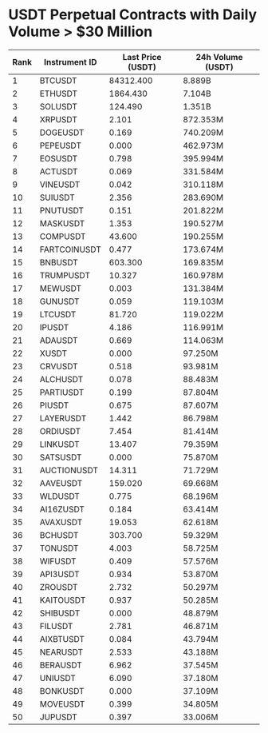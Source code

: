 # USDT Perpetual Contracts with Daily Volume > $30 Million

| Rank | Instrument ID | Last Price (USDT) | 24h Volume (USDT) |
|------|---------------|-------------------|-------------------|
| 1 | BTCUSDT | 84312.400 | 8.889B |
| 2 | ETHUSDT | 1864.430 | 7.104B |
| 3 | SOLUSDT | 124.490 | 1.351B |
| 4 | XRPUSDT | 2.101 | 872.353M |
| 5 | DOGEUSDT | 0.169 | 740.209M |
| 6 | PEPEUSDT | 0.000 | 462.973M |
| 7 | EOSUSDT | 0.798 | 395.994M |
| 8 | ACTUSDT | 0.069 | 331.584M |
| 9 | VINEUSDT | 0.042 | 310.118M |
| 10 | SUIUSDT | 2.356 | 283.690M |
| 11 | PNUTUSDT | 0.151 | 201.822M |
| 12 | MASKUSDT | 1.353 | 190.527M |
| 13 | COMPUSDT | 43.600 | 190.255M |
| 14 | FARTCOINUSDT | 0.477 | 173.674M |
| 15 | BNBUSDT | 603.300 | 169.835M |
| 16 | TRUMPUSDT | 10.327 | 160.978M |
| 17 | MEWUSDT | 0.003 | 131.384M |
| 18 | GUNUSDT | 0.059 | 119.103M |
| 19 | LTCUSDT | 81.720 | 119.022M |
| 20 | IPUSDT | 4.186 | 116.991M |
| 21 | ADAUSDT | 0.669 | 114.063M |
| 22 | XUSDT | 0.000 | 97.250M |
| 23 | CRVUSDT | 0.518 | 93.981M |
| 24 | ALCHUSDT | 0.078 | 88.483M |
| 25 | PARTIUSDT | 0.199 | 87.804M |
| 26 | PIUSDT | 0.675 | 87.607M |
| 27 | LAYERUSDT | 1.442 | 86.798M |
| 28 | ORDIUSDT | 7.454 | 81.414M |
| 29 | LINKUSDT | 13.407 | 79.359M |
| 30 | SATSUSDT | 0.000 | 75.870M |
| 31 | AUCTIONUSDT | 14.311 | 71.729M |
| 32 | AAVEUSDT | 159.020 | 69.668M |
| 33 | WLDUSDT | 0.775 | 68.196M |
| 34 | AI16ZUSDT | 0.184 | 63.414M |
| 35 | AVAXUSDT | 19.053 | 62.618M |
| 36 | BCHUSDT | 303.700 | 59.329M |
| 37 | TONUSDT | 4.003 | 58.725M |
| 38 | WIFUSDT | 0.409 | 57.576M |
| 39 | API3USDT | 0.934 | 53.870M |
| 40 | ZROUSDT | 2.732 | 50.297M |
| 41 | KAITOUSDT | 0.937 | 50.285M |
| 42 | SHIBUSDT | 0.000 | 48.879M |
| 43 | FILUSDT | 2.781 | 46.871M |
| 44 | AIXBTUSDT | 0.084 | 43.794M |
| 45 | NEARUSDT | 2.533 | 43.188M |
| 46 | BERAUSDT | 6.962 | 37.545M |
| 47 | UNIUSDT | 6.090 | 37.180M |
| 48 | BONKUSDT | 0.000 | 37.109M |
| 49 | MOVEUSDT | 0.399 | 34.805M |
| 50 | JUPUSDT | 0.397 | 33.006M |
